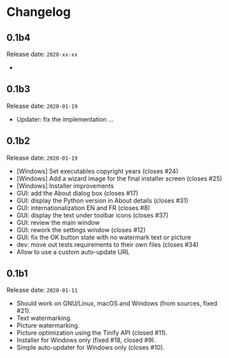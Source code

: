 # Changelog

## 0.1b4

Release date: `2020-xx-xx`

-

## 0.1b3

Release date: `2020-01-19`

- Updater: fix the implementation ...

## 0.1b2

Release date: `2020-01-19`

- [Windows] Set executables copyright years (closes #24)
- [Windows] Add a wizard image for the final installer screen (closes #25)
- [Windows] Installer improvements
- GUI: add the About dialog box (closes #17)
- GUI: display the Python version in About details  (closes #31)
- GUI: internationalization EN and FR (closes #8)
- GUI: display the text under toolbar icons (closes #37)
- GUI: review the main window
- GUI: rework the settings window (closes #12)
- GUI: fix the OK button state with no watermark text or picture
- dev: move out tests requirements to their own files (closes #34)
- Allow to use a custom auto-update URL

## 0.1b1

Release date: `2020-01-11`

- Should work on GNU/Linux, macOS and Windows (from sources, fixed #21).
- Text watermarking.
- Picture watermarking.
- Picture optimization using the Tinify API (closed #11).
- Installer for Windows only (fixed #18, closed #9).
- Simple auto-updater for Windows only (closes #10).
